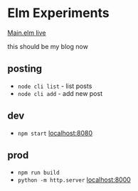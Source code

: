 # Elm Experiments

[Main.elm live](https://arijus.net/elm-experiments)

this should be my blog now

## posting

* `node cli list` - list posts
* `node cli add` - add new post

## dev

* `npm start` [localhost:8080](http://localhost:8000)

## prod

* `npm run build`
* `python -m http.server` [localhost:8000](http://localhost:8000)

